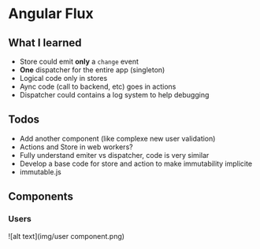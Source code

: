 # Angular Flux
## What I learned

- Store could emit **only** a `change` event
- **One** dispatcher for the entire app (singleton)
- Logical code only in stores
- Aync code (call to backend, etc) goes in actions
- Dispatcher could contains a log system to help debugging

## Todos
 - Add another component (like complexe new user validation)
 - Actions and Store in web workers?
 - Fully understand emiter vs dispatcher, code is very similar
 - Develop a base code for store and action to make immutability implicite
 - immutable.js
 
## Components
### Users

![alt text](img/user component.png)

 